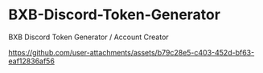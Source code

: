 # BXB-Discord-Token-Generator
BXB Discord Token Generator / Account Creator




https://github.com/user-attachments/assets/b79c28e5-c403-452d-bf63-eaf12836af56

